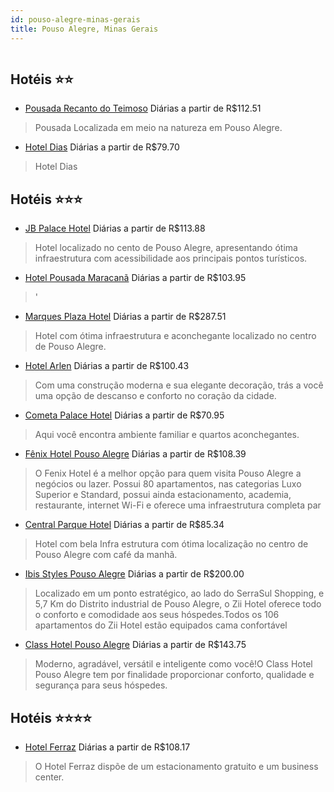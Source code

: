 ```yaml
---
id: pouso-alegre-minas-gerais
title: Pouso Alegre, Minas Gerais
---
```


<center><img src="https://static.hotelurbano.com/reservas/prod0/6/6633/5aa7e7d8c47ac_jb-palace-hotel.png" alt="" /></center>


## Hotéis ⭐️⭐️

-    [Pousada Recanto do Teimoso](https://www.hurb.com/aud/https://www.hurb.com/hoteis/pouso-alegre/pousada-recanto-do-teimoso-6920?cmp=18055) Diárias a partir de R$112.51
   > Pousada Localizada em meio na natureza em Pouso Alegre.
-    [Hotel Dias](https://www.hurb.com/aud/https://www.hurb.com/hoteis/pouso-alegre/hotel-dias-11459?cmp=18055) Diárias a partir de R$79.70
   > Hotel Dias

## Hotéis ⭐️⭐️⭐️

-    [JB Palace Hotel](https://www.hurb.com/aud/https://www.hurb.com/hoteis/pouso-alegre/jb-palace-hotel-6633?cmp=18055) Diárias a partir de R$113.88
   > Hotel localizado no cento de Pouso Alegre, apresentando ótima infraestrutura com acessibilidade aos principais pontos turísticos. 
-    [Hotel Pousada Maracanã](https://www.hurb.com/aud/https://www.hurb.com/hoteis/pouso-alegre/hotel-pousada-maracana-11561?cmp=18055) Diárias a partir de R$103.95
   > '
-    [Marques Plaza Hotel](https://www.hurb.com/aud/https://www.hurb.com/hoteis/pouso-alegre/marques-plaza-hotel-6803?cmp=18055) Diárias a partir de R$287.51
   > Hotel com ótima infraestrutura e aconchegante localizado no centro de Pouso Alegre.
-    [Hotel Arlen](https://www.hurb.com/aud/https://www.hurb.com/hoteis/pouso-alegre/hotel-arlen-10763?cmp=18055) Diárias a partir de R$100.43
   > Com uma construção moderna e sua elegante decoração, trás a você uma opção de descanso e conforto no coração da cidade.
-    [Cometa Palace Hotel](https://www.hurb.com/aud/https://www.hurb.com/hoteis/pouso-alegre/cometa-palace-hotel-12093?cmp=18055) Diárias a partir de R$70.95
   > Aqui você encontra ambiente familiar e quartos aconchegantes.
-    [Fênix Hotel Pouso Alegre](https://www.hurb.com/aud/https://www.hurb.com/hoteis/pouso-alegre/fenix-hotel-pouso-alegre-OMN-6577?cmp=18055) Diárias a partir de R$108.39
   > O Fenix Hotel é a melhor opção para quem visita Pouso Alegre a negócios ou lazer. Possui 80 apartamentos, nas categorias Luxo Superior e Standard, possui ainda estacionamento, academia, restaurante, internet Wi-Fi e oferece uma infraestrutura completa par
-    [Central Parque Hotel](https://www.hurb.com/aud/https://www.hurb.com/hoteis/pouso-alegre/central-parque-hotel-6936?cmp=18055) Diárias a partir de R$85.34
   > Hotel com bela Infra estrutura com ótima localização no centro de Pouso Alegre com café da manhã.
-    [Ibis Styles Pouso Alegre](https://www.hurb.com/aud/https://www.hurb.com/hoteis/pouso-alegre/ibis-styles-pouso-alegre-OMN-5239?cmp=18055) Diárias a partir de R$200.00
   > Localizado em um ponto estratégico, ao lado do SerraSul Shopping, e 5,7 Km do Distrito industrial de Pouso Alegre, o Zii Hotel oferece todo o conforto e comodidade aos seus hóspedes.Todos os 106 apartamentos do Zii Hotel estão equipados cama confortável
-    [Class Hotel Pouso Alegre](https://www.hurb.com/aud/https://www.hurb.com/hoteis/pouso-alegre/class-hotel-pouso-alegre-OMN-7179?cmp=18055) Diárias a partir de R$143.75
   > Moderno, agradável, versátil e inteligente como você!O Class Hotel Pouso Alegre tem por finalidade proporcionar conforto, qualidade e segurança para seus hóspedes.

## Hotéis ⭐️⭐️⭐️⭐️

-    [Hotel Ferraz](https://www.hurb.com/aud/https://www.hurb.com/hoteis/pouso-alegre/hotel-ferraz-8722?cmp=18055) Diárias a partir de R$108.17
   > O Hotel Ferraz dispõe de um estacionamento gratuito e um business center. 
